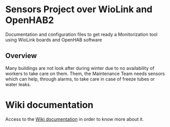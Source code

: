 # Sensors Project over WioLink and OpenHAB2
Documentation and configuration files to get ready a Monitorization tool using WioLink boards and OpenHAB software

## Overview
Many buildings are not look after during winter due to no availability of workers to take care on them. 
Them, the Maintenance Team needs sensors which can help, through alarms, to take care in case of freeze tubes or water leaks.

# Wiki documentation

Access to the [Wiki documentation](https://github.com/albertosgz/Sensors-Project-over-WioLink-and-OpenHAB/wiki) in order to know more about it.




